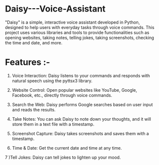 # Daisy---Voice-Assistant
"Daisy" is a simple, interactive voice assistant developed in Python, designed to help users with everyday tasks through voice commands. This project uses various libraries and tools to provide functionalities such as opening websites, taking notes, telling jokes, taking screenshots, checking the time and date, and more. 

# Features :-

1) Voice Interaction: Daisy listens to your commands and responds with natural speech using the pyttsx3 library.

2) Website Control: Open popular websites like YouTube, Google, Facebook, etc., directly through voice commands.

3) Search the Web: Daisy performs Google searches based on user input and reads the results.

4) Take Notes: You can ask Daisy to note down your thoughts, and it will store them in a text file with a timestamp.

5) Screenshot Capture: Daisy takes screenshots and saves them with a timestamp.

6) Time & Date: Get the current date and time at any time.

7 )Tell Jokes: Daisy can tell jokes to lighten up your mood.
